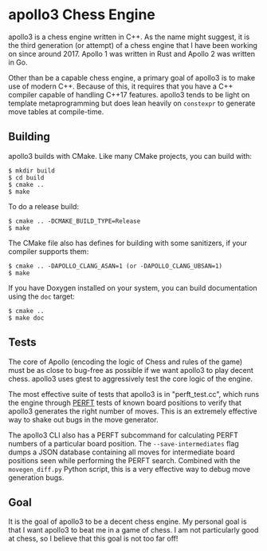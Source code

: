 # apollo3 Chess Engine

apollo3 is a chess engine written in C++. As the name might suggest, it is the
third generation (or attempt) of a chess engine that I have been working on
since around 2017. Apollo 1 was written in Rust and Apollo 2 was written in
Go.

Other than be a capable chess engine, a primary goal of apollo3 is to make use
of modern C++. Because of this, it requires that you have a C++ compiler capable
of handling C++17 features. apollo3 tends to be light on template metaprogramming
but does lean heavily on `constexpr` to generate move tables at compile-time.

## Building

apollo3 builds with CMake. Like many CMake projects, you can build with:

```
$ mkdir build
$ cd build
$ cmake ..
$ make
```

To do a release build:

```
$ cmake .. -DCMAKE_BUILD_TYPE=Release
$ make
```

The CMake file also has defines for building with some sanitizers, if your compiler
supports them:

```
$ cmake .. -DAPOLLO_CLANG_ASAN=1 (or -DAPOLLO_CLANG_UBSAN=1)
$ make
```

If you have Doxygen installed on your system, you can build documentation using
the `doc` target:

```
$ cmake ..
$ make doc
```

## Tests

The core of Apollo (encoding the logic of Chess and rules of the game) must be as close
to bug-free as possible if we want apollo3 to play decent chess. apollo3 uses gtest to
aggressively test the core logic of the engine.

The most effective suite of tests that apollo3 is in "perft_test.cc", which runs the engine
through [PERFT](https://www.chessprogramming.org/Perft) tests of known board positions to
verify that apollo3 generates the right number of moves. This is an extremely effective
way to shake out bugs in the move generator.

The apollo3 CLI also has a PERFT subcommand for calculating PERFT numbers of a particular board
position. The `--save-intermediates` flag dumps a JSON database containing all moves for 
intermediate board positions seen while performing the PERFT search. Combined with the
`movegen_diff.py` Python script, this is a very effective way to debug move generation bugs.

## Goal

It is the goal of apollo3 to be a decent chess engine. My personal goal is that I want apollo3
to beat me in a game of chess. I am not particularly good at chess, so I believe that this goal
is not too far off!